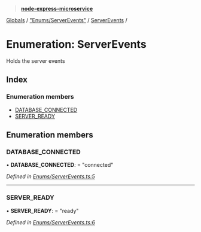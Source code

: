 > **[node-express-microservice](../README.md)**

[Globals](../globals.md) / ["Enums/ServerEvents"](../modules/_enums_serverevents_.md) / [ServerEvents](_enums_serverevents_.serverevents.md) /

# Enumeration: ServerEvents

Holds the server events

## Index

### Enumeration members

* [DATABASE_CONNECTED](_enums_serverevents_.serverevents.md#database_connected)
* [SERVER_READY](_enums_serverevents_.serverevents.md#server_ready)

## Enumeration members

###  DATABASE_CONNECTED

• **DATABASE_CONNECTED**: = "connected"

*Defined in [Enums/ServerEvents.ts:5](https://github.com/lukebellamy053/express-microservice/blob/3c4f8e9/src/Enums/ServerEvents.ts#L5)*

___

###  SERVER_READY

• **SERVER_READY**: = "ready"

*Defined in [Enums/ServerEvents.ts:6](https://github.com/lukebellamy053/express-microservice/blob/3c4f8e9/src/Enums/ServerEvents.ts#L6)*